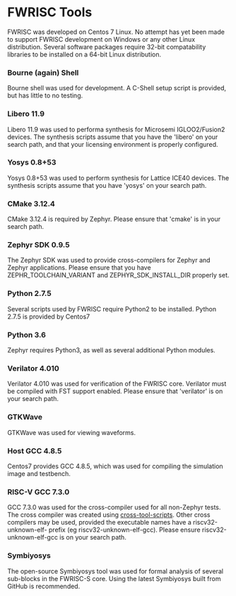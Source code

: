 # FWRISC Tools

FWRISC was developed on Centos 7 Linux. No attempt has yet been made to support FWRISC development
on Windows or any other Linux distribution. Several software packages require 32-bit compatability
libraries to be installed on a 64-bit Linux distribution.


### Bourne (again) Shell
Bourne shell was used for development. A C-Shell setup script is provided, but
has little to no testing. 

### Libero 11.9
Libero 11.9 was used to performa synthesis for Microsemi IGLOO2/Fusion2 devices. The synthesis scripts
assume that you have the 'libero' on your search path, and that your licensing environment
is properly configured.

### Yosys 0.8+53
Yosys 0.8+53 was used to perform synthesis for Lattice ICE40 devices. The synthesis scripts
assume that you have 'yosys' on your search path.

### CMake 3.12.4
CMake 3.12.4 is required by Zephyr. Please ensure that 'cmake' is in your search path.

### Zephyr SDK 0.9.5
The Zephyr SDK was used to provide cross-compilers for Zephyr and Zephyr applications. Please
ensure that you have ZEPHR_TOOLCHAIN_VARIANT and ZEPHYR_SDK_INSTALL_DIR properly set.


### Python 2.7.5
Several scripts used by FWRISC require Python2 to be installed. Python 2.7.5 is provided by Centos7

### Python 3.6
Zephyr requires Python3, as well as several additional Python modules.

### Verilator 4.010 
Verilator 4.010 was used for verification of the FWRISC core. Verilator must be compiled 
with FST support enabled. Please ensure that 'verilator' is on your search path.

### GTKWave
GTKWave was used for viewing waveforms.

### Host GCC 4.8.5
Centos7 provides GCC 4.8.5, which was used for compiling the simulation image and testbench.

### RISC-V GCC 7.3.0 
GCC 7.3.0 was used for the cross-compiler used for all non-Zephyr tests. The cross compiler was
created using [cross-tool-scripts](http://github.com/mballance/cross-tools-scripts). Other cross
compilers may be used, provided the executable names have a riscv32-unknown-elf- prefix (eg riscv32-unknown-elf-gcc).
Please ensure riscv32-unknown-elf-gcc is on your search path.

### Symbiyosys
The open-source Symbiyosys tool was used for formal analysis of several sub-blocks
in the FWRISC-S core. Using the latest Symbiyosys built from GitHub is recommended.

